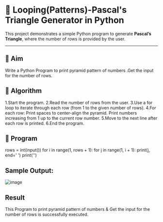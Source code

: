 # 🔺 Looping(Patterns)-Pascal's Triangle Generator in Python

This project demonstrates a simple Python program to generate **Pascal’s Triangle**, where the number of rows is provided by the user.

---

## 🎯 Aim
Write a Python Program to print pyramid pattern of numbers .Get the input for the number of rows.

## 🧠 Algorithm
1.Start the program.
2.Read the number of rows from the user.
3.Use a for loop to iterate through each row (from 1 to the given number of rows).
4.For each row:
    Print spaces to center-align the pyramid.
    Print numbers increasing from 1 up to the current row number.
5.Move to the next line after each row is printed.
6.End the program.

## 🧪 Program
rows = int(input())
for i in range(1, rows + 1):
    for j in range(1, i + 1):
        print(j, end=' ')
    print('')

## Sample Output:
![image](https://github.com/user-attachments/assets/1d9e3888-f0a6-4fb6-b183-f0685058c3a0)

## Result
This Program to print pyramid pattern of numbers & Get the input for the number of rows is successfully executed.


